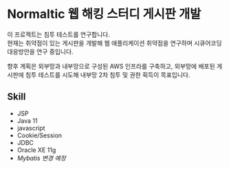 # Normaltic 웹 해킹 스터디 게시판 개발

이 프로젝트는 침투 테스트를 연구합니다. <br/>
현재는 취약점이 있는 게시판을 개발해 웹 애플리케이션 취약점을 연구하며 시큐어코딩 대응방안을 연구 중입니다. 

향후 계획은 외부망과 내부망으로 구성된 AWS 인프라를 구축하고, 외부망에 배포된 게시판에 침투 테스트를 시도해 내부망 2차 침투 및 권한 획득이 목표입니다.

## Skill
- JSP
- Java 11
- javascript
- Cookie/Session
- JDBC 
- Oracle XE 11g
- *Mybatis 변경 예정* 
